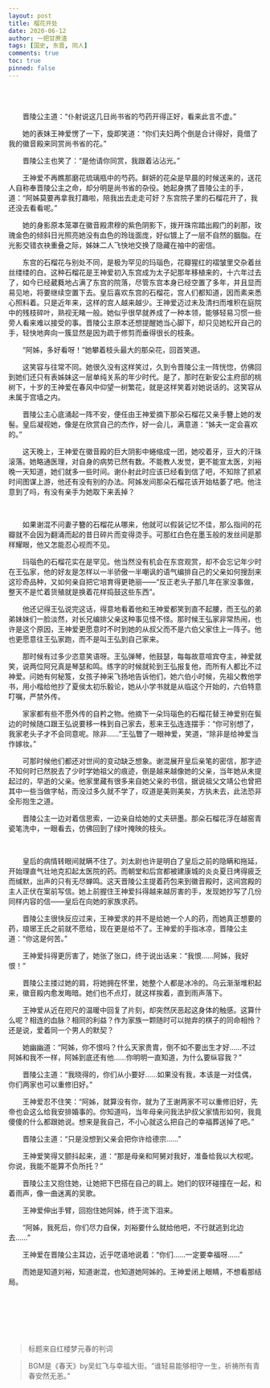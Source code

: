 ```yaml
---
layout: post
title: 榴花开处
date: 2020-06-12
author: 一把甘蔗渣
tags: [国史, 东晋, 同人]
comments: true
toc: true
pinned: false
---
```


<br/>

<br/>

　　晋陵公主道：“仆射说这几日尚书省的芍药开得正好，看来此言不虚。”

　　她的表妹王神爱愣了一下，旋即笑道：“你们夫妇两个倒是合计得好，竟借了我的徽音殿来同赏尚书省的花。”

　　晋陵公主也笑了：“是他请你同赏，我跟着沾沾光。”

　　王神爱不再瞧那磨花琉璃瓶中的芍药。鲜妍的花朵是早晨的时候送来的，送花人自称奉晋陵公主之命，却分明是尚书省的杂役。她起身携了晋陵公主的手，道：“阿姊莫要再拿我打趣啦，陪我出去走走可好？东宫院子里的石榴花开了，我还没去看看呢。”

　　她的身影原本笼罩在徽音殿肃穆的紫色阴影下，拨开珠帘踏出殿门的刹那，玫瑰金色的倾斜日光照亮她没有血色的玲珑面庞，好似镀上了一层不自然的胭脂。在光影交错衣袂重叠之际，姊妹二人飞快地交换了隐藏在袖中的密信。

　　东宫的石榴花与别处不同，是极为罕见的玛瑙色，花瓣猩红的褶皱里交杂着丝丝缕缕的白。这种石榴花是王神爱初入东宫成为太子妃那年移植来的，十六年过去了，如今已经葳蕤地占满了东宫的院落，尽管东宫本身已经空置了多年，并且显而易见地，将要继续空置下去。皇后喜欢东宫的石榴花，宫人们都知道，因而素来悉心照料着。只是近年来，这样的宫人越来越少。王神爱迈过未及清扫而堆积在庭院中的残枝碎叶，熟视无睹一般。她似乎很早就养成了一种本领，能够轻易习惯一些旁人看来难以接受的事。晋陵公主原本还想提醒她当心脚下，却只见她松开自己的手，轻快地奔向一簇显然是因为疏于修剪而垂得很长的枝条。

　　“阿姊，多好看呀！”她攀着枝头最大的那朵花，回首笑道。

　　这笑容与往常不同。她很久没有这样笑过，久到令晋陵公主一阵恍惚，仿佛回到她们还只有表姊妹这一层单纯关系的年少时代。是了，那时在新安公主府邸的桃树下，十岁的王神爱在春风中仰望一树繁花，就是这样笑着对她说话的。这笑容从未属于宫墙之内。

　　晋陵公主心底涌起一阵不安，便任由王神爱摘下那朵石榴花又亲手簪上她的发髻。皇后凝视她，像是在欣赏自己的杰作，好一会儿，满意道：“姊夫一定会喜欢的。”

　　这天晚上，王神爱在徽音殿的巨大阴影中蜷缩成一团，她咬着牙，豆大的汗珠滚落。她略通医理，对自身的病势已然有数。不能教人发觉，更不能宣太医，刘裕晚一天知道，她们就多一些时间。谢仆射此时应该已经看到信了吧，不知除了抓紧时间图谋上游，他还有没有别的办法。阿姊发间那朵石榴花该开始枯萎了吧。他注意到了吗，有没有亲手为她取下来丢掉？

<br/>

　　如果谢混不问妻子簪的石榴花从哪来，他就可以假装记忆不佳，那么指间的花瓣就不会因为翻涌而起的昔日碎片而变得烫手。可那红白色在墨玉般的发丝间是那样耀眼，他又怎能忍心视而不见。

　　玛瑙色的石榴花实在是罕见。他当然没有机会在东宫观赏，却不会忘记年少时在王弘家，他的好友是怎样以一半骄傲一半嘲讽的语气编排自己的父亲如何搜刮来这珍奇品种，又如何亲自把它培育得更艳丽——“反正老头子那几年在家没事做，整天不是忙着货殖就是换着花样捣鼓这些东西”。

　　他还记得王弘说完这话，得意地看着他和王神爱都笑到直不起腰，而王弘的弟弟妹妹们一脸淡然，对长兄编排父亲这种事见怪不怪。那时候王弘家非常热闹，也许是这个原因，王神爱更愿意时不时到她的从叔父而不是六伯父家住上一阵子。他也更愿意往王弘家跑，而不是叫王弘到自己家来。

　　那时候有过多少恣意笑语呀。王弘弹琴，他鼓瑟，每每故意喧宾夺主，神爱就笑，说两位阿兄真是琴瑟和鸣。练字的时候就轮到王弘报复他，而所有人都比不过神爱。问她有何秘笈，女孩子神采飞扬地告诉他们，她六伯小时候，先祖父教他学书，用小楷给他抄了夏侯太初乐毅论，她从小学书就是从临这个开始的，六伯特意叮嘱，严禁外传。

　　家家都有些不愿外传的自矜之物。他摘下一朵玛瑙色的石榴花替王神爱别在鬓边的时候随口跟王弘说要移一株到自己家去，惹来王弘连连摆手：“你可别想了，我家老头子才不会同意呢。除非……”王弘瞥了一眼神爱，笑道，“除非是给神爱当作嫁妆。”

　　可那时候他们都还对世间的变动缺乏想象。谢混展开皇后亲笔的密信，那字迹不知何时已然脱去了少时学她祖父的痕迹，倒是越来越像她的父亲，当年她从未提起过的，早逝的父亲。他家里藏有很多来自她父亲的书信，据说祖父文靖公也曾把其中一些当做字帖，而没过多久就不学了，叹道是美则美矣，方执未去，此法恐非全形抱生之道。

　　晋陵公主一边对着信思索，一边亲自给她的丈夫研墨。那朵石榴花浮在越窑青瓷笔洗中，一眼看去，仿佛回到了绿叶掩映的枝头。

<br/>

　　皇后的病情转眼间就瞒不住了。刘太尉也许是明白了皇后之前的隐瞒和拖延，开始理直气壮地克扣起太医院的药。而朝堂和后宫都被建康城的炎炎夏日烤得疲乏而缄默，出声的只有无尽蝉鸣。这天晋陵公主提着药包来到徽音殿时，这间宫殿的主人正伏在案前写信。她上前握住王神爱抖得越来越厉害的手，发现她抄写了几份同样内容的信——皇后在向她的家族求药。

　　晋陵公主很快反应过来，王神爱求的并不是给她一个人的药，而她真正想要的药，琅琊王氏之前就不愿给，现在更是给不了。王神爱的手指冰凉，晋陵公主道：“你这是何苦。”

　　王神爱抖得更厉害了，她张了张口，终于说出话来：“我恨……阿姊，我好恨！”

　　晋陵公主搂过她的肩，将她拥在怀里，她整个人都是冰冷的。乌云渐渐堆积起来，徽音殿内愈发晦暗。她们也不点灯，就这样挨着，直到雨声落下。

　　王神爱从近在咫尺的温暖中回复了片刻，却突然厌恶起这身体的触感。这算什么呢？相连的血脉？相同的利益？作为家族一颗随时可以抛弃的棋子的同命相怜？还是说，爱着同一个男人的默契？

　　她幽幽道：“阿姊，你不恨吗？什么天家贵胄，倒不如不要出生才好……不过阿姊和我不一样，阿姊到底还有他……你明明一直知道，为什么要纵容我？”

　　晋陵公主道：“我晓得的，你们从小要好……如果没有我，本该是一对佳偶，你们两家也可以重修旧好。”

　　王神爱忍不住笑：“阿姊，就算没有你，就为了王谢两家不可以重修旧好，先帝也会这么给我安排婚事的。你知道吗，当年母亲问我法护叔父家情形如何，我竟傻傻的什么都跟她说。想来是我自己，不小心就这么把自己的幸福葬送掉了吧。”

　　晋陵公主道：“只是没想到父亲会把你许给德宗……”

　　王神爱笑得又颤抖起来，道：“那是母亲和阿舅对我好，准备给我以大权呢。你说，我能不能算不负所托？”

　　晋陵公主又抱住她，让她把下巴搭在自己的肩上。她们的钗环碰撞在一起，和着雨声，像一曲迷离的吴歌。

　　王神爱伸出手臂，回抱住她阿姊，终于流下泪来。

　　“阿姊，我死后，你们尽力自保，刘裕要什么就给他吧，不行就逃到北边去……”

　　王神爱在晋陵公主耳边，近乎呓语地说着：“你们……一定要幸福呀……”

　　而她是知道刘裕，知道谢混，也知道她阿姊的。王神爱闭上眼睛，不想看那结局。

<br/>

<br/>

<br/>

<br/>

<br/>


>标题来自红楼梦元春的判词

>BGM是《春天》by吴虹飞与幸福大街。“谁轻易能够相守一生，祈祷所有青春安然无恙。”

<br/>

